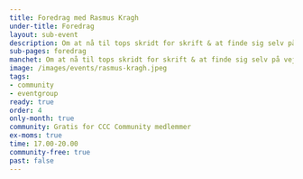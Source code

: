 ```yaml
---
title: Foredrag med Rasmus Kragh
under-title: Foredrag
layout: sub-event
description: Om at nå til tops skridt for skrift & at finde sig selv på vejen ned.
sub-pages: foredrag
manchet: Om at nå til tops skridt for skrift & at finde sig selv på vejen ned.
image: /images/events/rasmus-kragh.jpeg
tags:
- community
- eventgroup
ready: true
order: 4
only-month: true
community: Gratis for CCC Community medlemmer
ex-moms: true
time: 17.00-20.00
community-free: true
past: false
---
```

